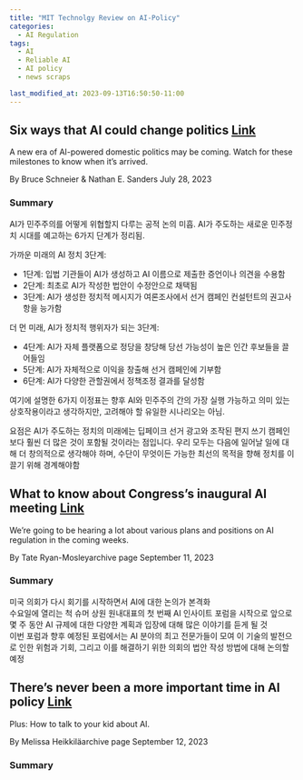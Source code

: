```yaml
---
title: "MIT Technolgy Review on AI-Policy"
categories:
  - AI Regulation
tags:
  - AI
  - Reliable AI
  - AI policy
  - news scraps

last_modified_at: 2023-09-13T16:50:50-11:00
---
```


## Six ways that AI could change politics [Link](https://www.technologyreview.com/2023/07/28/1076756/six-ways-that-ai-could-change-politics/)
A new era of AI-powered domestic politics may be coming. Watch for these milestones to know when it’s arrived.

By Bruce Schneier & Nathan E. Sanders
July 28, 2023

### Summary 
AI가 민주주의를 어떻게 위협할지 다루는 공적 논의 미흡. AI가 주도하는 새로운 민주정치 시대를 예고하는 6가지 단계가 정리됨. 

가까운 미래의 AI 정치 3단계:
 - 1단계: 입법 기관들이 AI가 생성하고 AI 이름으로 제출한 증언이나 의견을 수용함
  - 2단계: 최초로 AI가 작성한 법안이 수정안으로 채택됨
  - 3단계: AI가 생성한 정치적 메시지가 여론조사에서 선거 캠페인 컨설턴트의 권고사항을 능가함

  더 먼 미래, AI가 정치적 행위자가 되는 3단계:
  - 4단계: AI가 자체 플랫폼으로 정당을 창당해 당선 가능성이 높은 인간 후보들을 끌어들임
  - 5단계: AI가 자체적으로 이익을 창출해 선거 캠페인에 기부함
  - 6단계: AI가 다양한 관할권에서 정책조정 결과를 달성함

여기에 설명한 6가지 이정표는 향후 AI와 민주주의 간의 가장 실행 가능하고 의미 있는 상호작용이라고 생각하지만, 고려해야 할 유일한 시나리오는 아님.

요점은 AI가 주도하는 정치의 미래에는 딥페이크 선거 광고와 조작된 편지 쓰기 캠페인보다 훨씬 더 많은 것이 포함될 것이라는 점입니다. 우리 모두는 다음에 일어날 일에 대해 더 창의적으로 생각해야 하며, 수단이 무엇이든 가능한 최선의 목적을 향해 정치를 이끌기 위해 경계해야함





## What to know about Congress’s inaugural AI meeting [Link](https://www.technologyreview.com/2023/09/11/1079244/what-to-know-congress-ai-insight-forum-meeting/)

We’re going to be hearing a lot about various plans and positions on AI regulation in the coming weeks.

By Tate Ryan-Mosleyarchive page
September 11, 2023

### Summary 
미국 의회가 다시 회기를 시작하면서 AI에 대한 논의가 본격화
<br> 수요일에 열리는 척 슈머 상원 원내대표의 첫 번째 AI 인사이트 포럼을 시작으로 앞으로 몇 주 동안 AI 규제에 대한 다양한 계획과 입장에 대해 많은 이야기를 듣게 될 것
<br> 이번 포럼과 향후 예정된 포럼에서는 AI 분야의 최고 전문가들이 모여 이 기술의 발전으로 인한 위험과 기회, 그리고 이를 해결하기 위한 의회의 법안 작성 방법에 대해 논의할 예정


## There’s never been a more important time in AI policy [Link](https://www.technologyreview.com/2023/09/12/1079315/theres-never-been-a-more-important-time-for-ai-policy/)
Plus: How to talk to your kid about AI.

By Melissa Heikkiläarchive page
September 12, 2023


### Summary 



